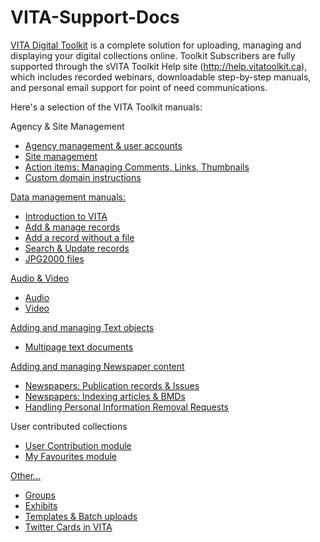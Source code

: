 VITA-Support-Docs
=================

<a href="http://vitatoolkit.ca/" target="_blank">VITA Digital Toolkit</a> is a complete solution for uploading, managing and displaying your digital collections online. Toolkit Subscribers are fully supported through the sVITA Toolkit Help site (http://help.vitatoolkit.ca), which includes recorded  webinars, downloadable step-by-step manuals, and personal email support for point of need communications.

Here's a selection of the VITA Toolkit manuals:

Agency & Site Management
<ul><li><a href="https://help.vitatoolkit.ca/3626532/data" target="_blank">Agency management & user accounts</li>
<li><a href="https://help.vitatoolkit.ca/3626529/data" target="_blank">Site management</li>
<li><a href="https://help.vitatoolkit.ca/3534710/data" target="_blank">Action items: Managing Comments, Links, Thumbnails</li>
<li><a href="http://help.vitatoolkit.ca/3390195/data" target="_blank">Custom domain instructions</li>
</ul>

Data management manuals:
<ul><li><a href="https://help.vitatoolkit.ca/3525113/data" target="_blank">Introduction to VITA</li> 
<li><a href="https://help.vitatoolkit.ca/3624801/data" target="_blank">Add & manage records</li>
<li><a href="https://help.vitatoolkit.ca/3625443/data" target="_blank">Add a record without a file</li>
<li><a href="https://help.vitatoolkit.ca/3525116/data" target="_blank">Search & Update records</li>
<li><a href="https://help.vitatoolkit.ca/3568637/data" target="_blank">JPG2000 files</li>
</ul>

Audio & Video
<ul>
<li><a href="https://help.vitatoolkit.ca/3624721/data" target="_blank">Audio</li>
<li><a href="https://help.vitatoolkit.ca/3624727/data" target="_blank">Video</li>
</ul>

Adding and managing Text objects
<ul>
<li><a href="https://help.vitatoolkit.ca/3625414/data" target="_blank">Multipage text documents</li>
</ul>

Adding and managing Newspaper content
<ul><li><a href="https://help.vitatoolkit.ca/3625412/data" target="_blank">Newspapers: Publication records & Issues</li>
<li><a href="https://help.vitatoolkit.ca/3624797/data" target="_blank">Newspapers: Indexing articles & BMDs</li> 
<li><a href="https://help.vitatoolkit.ca/3541867/data" target="_blank">Handling Personal Information Removal Requests</a></li> 
</ul>

User contributed collections
<ul>
<li><a href="https://help.vitatoolkit.ca/3625601/data" target="_blank">User Contribution module</li>
<li><a href="https://help.vitatoolkit.ca/3626575/data" target="_blank">My Favourites module</li>
</ul>

Other...
<ul>
<li><a href="https://help.vitatoolkit.ca/3624735/data" target="_blank">Groups</li>
<li><a href="https://help.vitatoolkit.ca/3624748/data" target="_blank">Exhibits</li>
<li><a href="https://help.vitatoolkit.ca/3625752/data" target="_blank">Templates & Batch uploads</li>
<li><a href="https://help.vitatoolkit.ca/3525113/data" target="_blank">Twitter Cards in VITA</li>
</ul>
